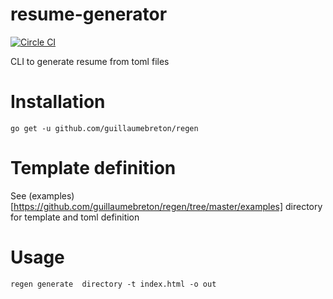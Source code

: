 # resume-generator

[![Circle CI](https://circleci.com/gh/guillaumebreton/regen/tree/master.svg?style=svg)](https://circleci.com/gh/guillaumebreton/regen/tree/master)

CLI to generate resume from toml files

# Installation

~~~
go get -u github.com/guillaumebreton/regen
~~~

# Template definition

See (examples)[https://github.com/guillaumebreton/regen/tree/master/examples] directory for template and toml definition

# Usage

~~~
regen generate  directory -t index.html -o out
~~~

